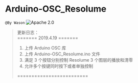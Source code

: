 # Arduino-OSC_Resolume

`@By Wason`
![Apache 2.0](https://img.shields.io/badge/license-Apache--2.0-blue.svg)

> 更新日志：  
> ======= 2019.4.19 =======
> 
> 1. 上传 Arduino OSC 库
> 2. 上传 Arduino-OSC_Resolume.ino 文件
> 3. 满足 3 个按钮分别控制 Resolume 3 个图层的播放和清零
> 4. 允许多个按键同时按下或者单独控制
> 
> =========================

